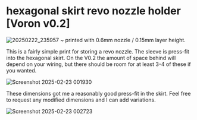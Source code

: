 # hexagonal skirt revo nozzle holder [Voron v0.2]
![20250222_235957](https://github.com/user-attachments/assets/76e20b49-4103-460e-ac09-fb66e7202269)
~ printed with 0.6mm nozzle / 0.15mm layer height.

This is a fairly simple print for storing a revo nozzle. The sleeve is press-fit into the hexagonal skirt. On the V0.2 the amount of space behind will depend on your wiring, but there should be room for at least 3-4 of these if you wanted.


![Screenshot 2025-02-23 001930](https://github.com/user-attachments/assets/341fb882-659f-42d5-82ec-86bf67d0c97a)

These dimensions got me a reasonably good press-fit in the skirt. Feel free to request any modified dimensions and I can add variations.

![Screenshot 2025-02-23 002723](https://github.com/user-attachments/assets/207c9152-87ff-48af-92e3-f4f1cb694764)

